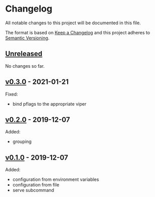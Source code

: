 # Changelog

All notable changes to this project will be documented in this file.

The format is based on [Keep a Changelog](http://keepachangelog.com/en/1.0.0/)
and this project adheres to [Semantic Versioning](http://semver.org/spec/v2.0.0.html).

## [Unreleased]

No changes so far.

## [v0.3.0] - 2021-01-21

Fixed:

- bind pflags to the appropriate viper

## [v0.2.0] - 2019-12-07

Added:

- grouping

## [v0.1.0] - 2019-12-07

Added:

- configuration from environment variables
- configuration from file
- serve subcommand

[Unreleased]: https://github.com/julian7/sensu-influx-shipper/compare/v0.3.0...HEAD
[v0.3.0]: https://github.com/julian7/sensu-influx-shipper/compare/v0.2.0...v0.3.0
[v0.2.0]: https://github.com/julian7/sensu-influx-shipper/compare/v0.1.0...v0.2.0
[v0.1.0]: https://github.com/julian7/sensu-influx-shipper/releases/tag/v0.1.0
